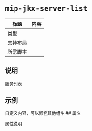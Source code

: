 # `mip-jkx-server-list`

标题|内容
----|----
类型|
支持布局|
所需脚本|

## 说明

服务列表

## 示例
<mip-jkx-server-list>
自定义内容，可以嵌套其他组件
</mip-jkx-server-list>
## 属性

属性说明
